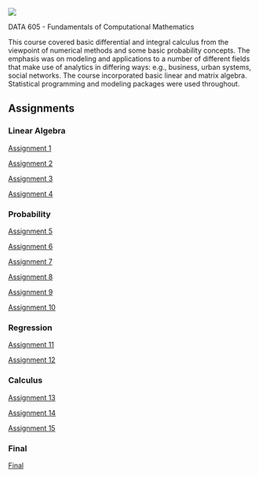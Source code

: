 ![](https://sps.cuny.edu/sites/all/themes/cuny/assets/img/header_logo.png)

DATA 605 - Fundamentals of Computational Mathematics

This course covered basic differential and integral calculus from the viewpoint of numerical methods and some basic probability concepts. The emphasis was on modeling and applications to a number of different fields that make use of analytics in differing ways: e.g., business, urban systems, social networks. The course incorporated basic linear and matrix algebra. Statistical programming and modeling packages were used throughout.

## Assignments

### Linear Algebra

[Assignment 1](https://github.com/isaram/CUNY_SPS/blob/master/DATA605/Assign1.Rmd)

[Assignment 2](https://github.com/isaram/CUNY_SPS/blob/master/DATA605/Assign2.Rmd)

[Assignment 3](https://github.com/isaram/CUNY_SPS/blob/master/DATA605/Assign3.Rmd)

[Assignment 4](https://github.com/isaram/CUNY_SPS/blob/master/DATA605/Assign4.Rmd)

### Probability

[Assignment 5](https://github.com/isaram/CUNY_SPS/blob/master/DATA605/Assign5.Rmd)

[Assignment 6](https://github.com/isaram/CUNY_SPS/blob/master/DATA605/Assign6.Rmd)

[Assignment 7](https://github.com/isaram/CUNY_SPS/blob/master/DATA605/Assign7.Rmd)

[Assignment 8](https://github.com/isaram/CUNY_SPS/blob/master/DATA605/Assign8.Rmd)

[Assignment 9](https://github.com/isaram/CUNY_SPS/blob/master/DATA605/Assign9.Rmd)

[Assignment 10](https://github.com/isaram/CUNY_SPS/blob/master/DATA605/Assign10.Rmd)

### Regression

[Assignment 11](https://github.com/isaram/CUNY_SPS/blob/master/DATA605/Assign11.Rmd)

[Assignment 12](https://github.com/isaram/CUNY_SPS/blob/master/DATA605/Assign12.Rmd)

### Calculus

[Assignment 13](https://github.com/isaram/CUNY_SPS/blob/master/DATA605/Assign13.Rmd)

[Assignment 14](https://github.com/isaram/CUNY_SPS/blob/master/DATA605/Assign14.Rmd)

[Assignment 15](https://github.com/isaram/CUNY_SPS/blob/master/DATA605/Assign15.Rmd)

### Final

[Final](https://github.com/isaram/CUNY_SPS/blob/master/DATA605/final.Rmd)

